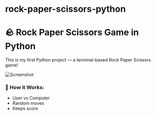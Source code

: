 # rock-paper-scissors-python
# 🪨 Rock Paper Scissors Game in Python

This is my first Python project — a terminal-based Rock Paper Scissors game!

![Screenshot](rock-paper-scissors.png)

### 🔧 How it Works:
- User vs Computer
- Random moves
- Keeps score
